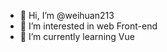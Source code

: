 - 👋 Hi, I’m @weihuan213
- 👀 I’m interested in web Front-end
- 🌱 I’m currently learning Vue

<!---
weihuan213/weihuan213 is a ✨ special ✨ repository because its `README.md` (this file) appears on your GitHub profile.
You can click the Preview link to take a look at your changes.
--->
